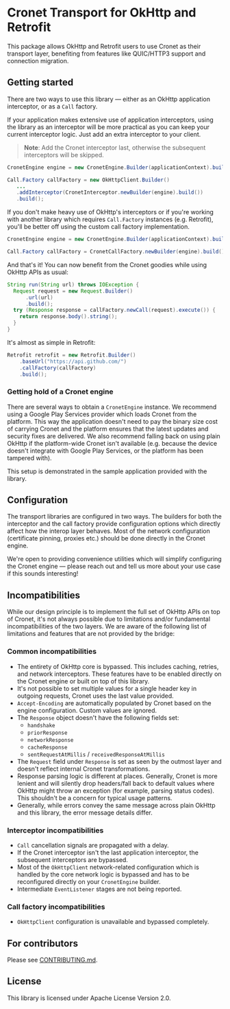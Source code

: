# Cronet Transport for OkHttp and Retrofit

This package allows OkHttp and Retrofit users to use Cronet as their transport
layer, benefiting from features like QUIC/HTTP3 support and connection
migration.

## Getting started

There are two ways to use this library — either as an OkHttp application
interceptor, or as a `Call` factory.

If your application makes extensive use of application interceptors,
using the library as an interceptor will be more practical as you can keep
your current interceptor logic. Just add an extra interceptor to your client.

> **Note**: Add the Cronet interceptor last, otherwise the subsequent
> interceptors will be skipped.

```java
CronetEngine engine = new CronetEngine.Builder(applicationContext).build();

Call.Factory callFactory = new OkHttpClient.Builder()
   ...
   .addInterceptor(CronetInterceptor.newBuilder(engine).build())
   .build();
```

If you don't make heavy use of OkHttp's interceptors or if you're working with
another library which requires `Call.Factory` instances (e.g. Retrofit), you'll
be better off using the custom call factory implementation.

```java
CronetEngine engine = new CronetEngine.Builder(applicationContext).build();

Call.Factory callFactory = CronetCallFactory.newBuilder(engine).build();
```

And that's it! You can now benefit from the Cronet goodies while using OkHttp
APIs as usual:

```java
String run(String url) throws IOException {
  Request request = new Request.Builder()
      .url(url)
      .build();
  try (Response response = callFactory.newCall(request).execute()) {
    return response.body().string();
  }
}
```

It's almost as simple in Retrofit:

```java
Retrofit retrofit = new Retrofit.Builder()
    .baseUrl("https://api.github.com/")
    .callFactory(callFactory)
    .build();
```

### Getting hold of a Cronet engine

There are several ways to obtain a `CronetEngine` instance. We recommend using
a Google Play Services provider which loads Cronet from the platform. This way
the application doesn't need to pay the binary size cost of carrying Cronet
and the platform ensures that the latest updates and security fixes are
delivered. We also recommend falling back on using plain OkHttp if
the platform-wide Cronet isn't available (e.g. because the device doesn't
integrate with Google Play Services, or the platform has been tampered with).

This setup is demonstrated in the sample application provided with the library.

## Configuration
The transport libraries are configured in two ways. The builders for both the
interceptor and the call factory provide configuration options which directly
affect how the interop layer behaves. Most of the network configuration
(certificate pinning, proxies etc.) should be done directly in the Cronet
engine.

We're open to providing convenience utilities which will simplify configuring
the Cronet engine — please reach out and tell us more about your use case
if this sounds interesting!

## Incompatibilities

While our design principle is to implement the full set of OkHttp APIs
on top of Cronet, it's not always possible due to limitations and/or
fundamental incompatibilities of the two layers. We are aware of the following
list of limitations and features that are not provided by the bridge:

### Common incompatibilities
  - The entirety of OkHttp core is bypassed. This includes caching, retries,
    and network interceptors. These features have to be enabled directly
    on the Cronet engine or built on top of this library.
  - It's not possible to set multiple values for a single header key in outgoing
    requests, Cronet uses the last value provided.
  - `Accept-Encoding` are automatically populated by Cronet based on the engine
    configuration. Custom values are ignored.
  - The `Response` object doesn't have the following fields set:
    - `handshake`
    - `priorResponse`
    - `networkResponse`
    - `cacheResponse`
    - `sentRequestAtMillis` / `receivedResponseAtMillis`
  - The `Request` field under `Response` is set as seen by the outmost layer and
    doesn't reflect internal Cronet transformations.
  - Response parsing logic is different at places. Generally, Cronet is more
    lenient and will silently drop headers/fall back to default values where
    OkHttp might throw an exception (for example, parsing status codes). This
    shouldn't be a concern for typical usage patterns.
  - Generally, while errors convey the same message across plain OkHttp and this
    library, the error message details differ.

### Interceptor incompatibilities
  - `Call` cancellation signals are propagated with a delay.
  - If the Cronet interceptor isn't the last application interceptor, the
    subsequent interceptors are bypassed.
  - Most of the `OkHttpClient` network-related configuration which is handled
    by the core network logic is bypassed and has to be reconfigured directly
    on your `CronetEngine` builder.
  - Intermediate `EventListener` stages are not being reported.

### Call factory incompatibilities
  - `OkHttpClient` configuration is unavailable and bypassed completely.

## For contributors

Please see [CONTRIBUTING.md](CONTRIBUTING.md).

## License

This library is licensed under Apache License Version 2.0.
